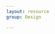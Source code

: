 ```yaml
---
layout: resource
group: Design

---
```

<!-- General resources go here -->

<!-- #### Core -->

<!-- #### Intermediate -->

<!-- #### Advanced -->

<!-- #### Jedi -->
